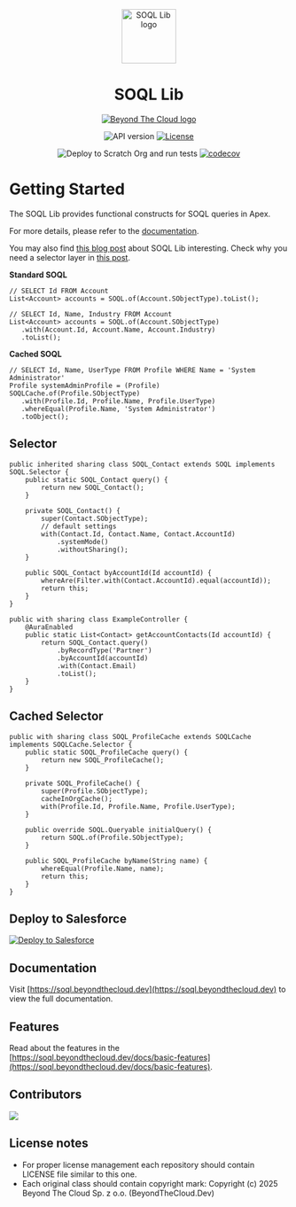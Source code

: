 <div align="center">
  <a href="https://nextjs.org">
    <picture>
      <source media="(prefers-color-scheme: dark)" srcset="https://soql.beyondthecloud.dev/img/logo.png">
      <img alt="SOQL Lib logo" src="https://soql.beyondthecloud.dev/img/logo.png" height="98">
    </picture>
  </a>
  <h1>SOQL Lib</h1>

<a href="https://beyondthecloud.dev"><img alt="Beyond The Cloud logo" src="https://img.shields.io/badge/MADE_BY_BEYOND_THE_CLOUD-555?style=for-the-badge"></a>

<a ><img alt="API version" src="https://img.shields.io/badge/api-v64.0-blue?style=for-the-badge"></a>
<a href="https://github.com/beyond-the-cloud-dev/soql-lib/blob/main/LICENSE"><img alt="License" src="https://img.shields.io/badge/license-mit-green?style=for-the-badge"></a>

![Deploy to Scratch Org and run tests](https://github.com/beyond-the-cloud-dev/soql-lib/actions/workflows/ci.yml/badge.svg)
[![codecov](https://codecov.io/gh/beyond-the-cloud-dev/soql-lib/branch/main/graph/badge.svg)](https://codecov.io/gh/beyond-the-cloud-dev/soql-lib)


</div>

# Getting Started

The SOQL Lib provides functional constructs for SOQL queries in Apex.

For more details, please refer to the [documentation](https://soql.beyondthecloud.dev).

You may also find [this blog post](https://blog.beyondthecloud.dev/blog/soql-lib) about SOQL Lib interesting. Check why you need a selector layer in [this post](https://blog.beyondthecloud.dev/blog/why-do-you-need-selector-layer).

**Standard SOQL**

```apex
// SELECT Id FROM Account
List<Account> accounts = SOQL.of(Account.SObjectType).toList();
```

```apex
// SELECT Id, Name, Industry FROM Account
List<Account> accounts = SOQL.of(Account.SObjectType)
   .with(Account.Id, Account.Name, Account.Industry)
   .toList();
```

**Cached SOQL**

```apex
// SELECT Id, Name, UserType FROM Profile WHERE Name = 'System Administrator'
Profile systemAdminProfile = (Profile) SOQLCache.of(Profile.SObjectType)
   .with(Profile.Id, Profile.Name, Profile.UserType)
   .whereEqual(Profile.Name, 'System Administrator')
   .toObject();
```

## Selector

```apex
public inherited sharing class SOQL_Contact extends SOQL implements SOQL.Selector {
    public static SOQL_Contact query() {
        return new SOQL_Contact();
    }

    private SOQL_Contact() {
        super(Contact.SObjectType);
        // default settings
        with(Contact.Id, Contact.Name, Contact.AccountId)
            .systemMode()
            .withoutSharing();
    }

    public SOQL_Contact byAccountId(Id accountId) {
        whereAre(Filter.with(Contact.AccountId).equal(accountId));
        return this;
    }
}
```

```apex
public with sharing class ExampleController {
    @AuraEnabled
    public static List<Contact> getAccountContacts(Id accountId) {
        return SOQL_Contact.query()
            .byRecordType('Partner')
            .byAccountId(accountId)
            .with(Contact.Email)
            .toList();
    }
}
```

## Cached Selector

```apex
public with sharing class SOQL_ProfileCache extends SOQLCache implements SOQLCache.Selector {
    public static SOQL_ProfileCache query() {
        return new SOQL_ProfileCache();
    }

    private SOQL_ProfileCache() {
        super(Profile.SObjectType);
        cacheInOrgCache();
        with(Profile.Id, Profile.Name, Profile.UserType);
    }

    public override SOQL.Queryable initialQuery() {
        return SOQL.of(Profile.SObjectType);
    }

    public SOQL_ProfileCache byName(String name) {
        whereEqual(Profile.Name, name);
        return this;
    }
}
```

## Deploy to Salesforce

<a href="https://githubsfdeploy.herokuapp.com?owner=beyond-the-cloud-dev&repo=soql-lib&ref=main">
  <img alt="Deploy to Salesforce"
       src="https://raw.githubusercontent.com/afawcett/githubsfdeploy/master/deploy.png">
</a>

## Documentation

Visit [https://soql.beyondthecloud.dev](https://soql.beyondthecloud.dev) to view the full documentation.

## Features

Read about the features in the [https://soql.beyondthecloud.dev/docs/basic-features](https://soql.beyondthecloud.dev/docs/basic-features).

## Contributors

<a href="https://github.com/beyond-the-cloud-dev/soql-lib/graphs/contributors">
  <img src="https://contrib.rocks/image?repo=beyond-the-cloud-dev/soql-lib" />
</a>

## License notes

- For proper license management each repository should contain LICENSE file similar to this one.
- Each original class should contain copyright mark: Copyright (c) 2025 Beyond The Cloud Sp. z o.o. (BeyondTheCloud.Dev)
